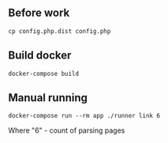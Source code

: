 
## Before work
```
cp config.php.dist config.php
```

## Build docker
```
docker-compose build
```

## Manual running
```
docker-compose run --rm app ./runner link 6
```
Where "6" - count of parsing pages
